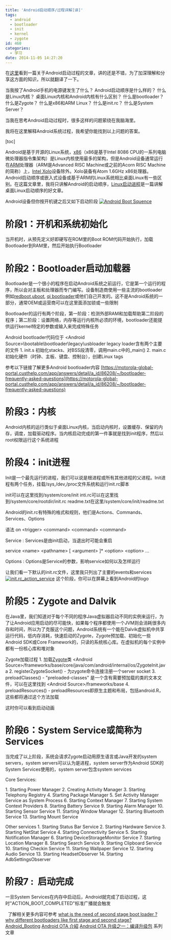 ```yaml
---
title: 'Android启动顺序/过程详解[译]'
tags:
  - android
  - bootloader
  - init
  - kernel
  - zygote
id: 460
categories:
  - 学习
date: 2014-11-05 14:27:20
---
```


在[这里](http://www.kpbird.com/2012/11/in-depth-android-boot-sequence-process.html)看到一篇关于Android启动过程的文章，讲的还是不错，为了加深理解和分享这方面的知识，所以就翻译了一下。

当我按了Android手机的电源键发生了什么？
Android启动顺序是什么样的？
什么是Linux内核？
桌面Linux内核和Android内核有什么区别？
什么是bootloader？
什么是Zygote？
什么是x86和ARM Linux？
什么是init.rc？
什么是System Server？

当我在思考Android启动过程时，很多这样的问题萦绕在我脑海里。

我将在这里解释Android系统过程，我希望你能找到以上问题的答案。

[toc]

Android是基于开源的Linux系统，[x86](http://en.wikipedia.org/wiki/X86)（x86是基于Intel 8086 CPU的一系列电脑微处理器指令集架构）是Linux内核使用最多的架构，但是Android设备通常运行在[ARM](http://en.wikipedia.org/wiki/ARM)处理器（ARM是Advanced RISC Machine或之前的Acorn RISC Machine的简称）上，[Intel Xolo](http://xolo.in/xolo-x900-features)设备除外。Xolo装备有Atom 1.6GHz x86处理器。Android启动顺序或嵌入式设备或基于ARM的Linux系统相比桌面Linux有一些区别。在这篇文章里，我将只讲解Android的启动顺序，[Linux启动进程](http://www.ibm.com/developerworks/linux/library/l-linuxboot/)是一篇讲解桌面Linux启动顺序的好文章。

Android设备但你按开机键之后又如下启动阶段
[![Android Boot Squence](http://202.203.209.55:8080/wp-content/uploads/2014/11/Android-Boot-Squence.png)](http://202.203.209.55:8080/wp-content/uploads/2014/11/Android-Boot-Squence.png)

# 阶段1：开机和系统初始化

当开机时，从预先定义好即硬写在ROM里的Boot ROM代码开始执行，加载Bootloader到RAM里，然后开始执行Bootloader

# 阶段2：Bootloader启动加载器

Bootloader是一个很小的程序在启动Android系统之前运行，它是第一个运行的程序，所以会对主板和处理器而专门编写。设备制造商使用一些主流的bootloader例如[redboot](http://ecos.sourceware.org/redboot/),[uboot](http://www.denx.de/wiki/U-Boot), [qi bootloader](http://wiki.openmoko.org/wiki/Qi)或他们自己开发的。这不是Android系统的一部分，通常OEM或运营商可以在这里面添加锁或一些限制

Bootloader的运行有两个阶段，第一阶段：检测外部RAM和加载帮助第二阶段的程序；第二阶段：设置网络，内存等运行内核所必须的环境，bootloader还能提供运行kernel特定的参数或输入来完成特殊任务

Android bootloader代码位于
&lt;Android Source&gt;\bootable\bootloader\legacy\usbloader
legacy loader含有两个主要的文件
1\. init.s 初始化stacks、对BSS段清零，调用main.c中的_main()
2\. main.c 初始化硬件（时钟、主板、键盘、控制台），创建Linux tags

参考以下链接了解更多Android bootloader内容
[https://motorola-global-portal.custhelp.com/app/answers/detail/a_id/86208/~/bootloader-frequently-asked-questions](https://motorola-global-portal.custhelp.com/app/answers/detail/a_id/86208/~/bootloader-frequently-asked-questions)

# 阶段3：内核

Android内核的运行类似于桌面Linux内核，当启动内核时，设置缓存、保留的内存，调度，加载驱动程序。当内核启动完成的第一件事就是找到init程序，然后以root权限运行这个系统进程

# 阶段4：init进程

Init是一个最先运行的进程，我们可以说是根进程或所有其他进程的父进程。Init进程有两个任务，挂载/sys,/dev,/proc文件系统和运行init.rc脚本

init可以在这里找到/system/core/init
inti.rc可以在这里找到/system/core/rootdir/init.rc
readme.txt在这里/system/core/init/readme.txt

Android的init.rc有特殊的格式和规则，他们是Actions、Commands、Services、Options

语法
on &lt;trigger&gt;
&lt;command&gt;
&lt;command&gt;
&lt;command&gt;

Service : Services是由init启动，当退出时可能会重启

service &lt;name&gt; &lt;pathname&gt; [ &lt;argument&gt; ]*
&lt;option&gt;
&lt;option&gt;
...

Options : Options是Service的参数，影响service如何以及怎样运行

让我们看一下默认的init.rc文件，这里我只列出了主要的events和services
[![init.rc_action_service](http://202.203.209.55:8080/wp-content/uploads/2014/11/init.rc_action_service.png)](http://202.203.209.55:8080/wp-content/uploads/2014/11/init.rc_action_service.png)
这个阶段，你可以在屏幕上看到Android的logo

# 阶段5：Zygote and Dalvik

在Java里，我们知道对于每个不同的程序Java虚拟器启动不同的实例来运行，为了让Android应用启动的尽可能快，如果每个程序都使用一个JVM则会消耗很多内存和时间，所以为了克服这个问题，Android系统有一个能在Dalvik虚拟机中共享运行代码，低内存消耗，快速启动的Zygote，Zygote预加载、初始化一些Android SDK或Core Framework的，只读的系统核心库。在虚拟机的每个实例中都有一份核心库和堆对象

Zygote加载过程
1\. 加载[Zygote](http://grepcode.com/file/repository.grepcode.com/java/ext/com.google.android/android/2.2_r1.1/com/android/internal/os/ZygoteInit.java)类
&lt;Android Source&gt;/frameworks/base/core/java/com/android/internal/os/ZygoteInit.java
2\. registerZygoteSocket() - 为zygote命令连接注册一个server socket
3\. preloadClasses() - "preloaded-classes" 是一个含有需要预加载的类的文本文件，可以在这里找到 &lt;Android Source&gt;/frameworks/base
4\. preloadResources() - preloadResources即原生主题和布局，包括android.R，这些都将通过这个方法加载

这时你可以看到启动动画

# 阶段6：System Service或简称为Services

当完成了以上阶段，系统会请求Zygote启动用原生语言或Java开发的system servers，system servers可以认为是进程，system server作为Android SDK的System Services使用的，system server包含system services

Core Services:

1\. Starting Power Manager
2\. Creating Activity Manager
3\. Starting Telephony Registry
4\. Starting Package Manager
5\. Set Activity Manager Service as System Process
6\. Starting Context Manager
7\. Starting System Context Providers
8\. Starting Battery Service
9\. Starting Alarm Manager
10\. Starting Sensor Service
11\. Starting Window Manager
12\. Starting Bluetooth Service
13\. Starting Mount Service

Other services
1\. Starting Status Bar Service
2\. Starting Hardware Service
3\. Starting NetStat Service
4\. Starting Connectivity Service
5\. Starting Notification Manager
6\. Starting DeviceStorageMonitor Service
7\. Starting Location Manager
8\. Starting Search Service
9\. Starting Clipboard Service
10\. Starting Checkin Service
11\. Starting Wallpaper Service
12\. Starting Audio Service
13\. Starting HeadsetObserver
14\. Starting AdbSettingsObserver

# 阶段7 :  启动完成

一旦System Services在内存中启动后，Android就完成了启动过程，这时"ACTION_BOOT_COMPLETED"标准广播就会触发

&nbsp;
了解相关更多内容可参考
[what is the need of second stage boot loader ? why different bootloaders like first stage and second stage?](http://stackoverflow.com/questions/22455153/what-is-the-need-of-second-stage-boot-loader-why-different-bootloaders-like-fi)
[Android_Booting](http://elinux.org/Android_Booting)
[Android OTA 介紹](https://github.com/jollen/android-ota/blob/master/README.md)
[Android OTA 升级之一：编译升级包](http://blog.csdn.net/zjujoe/article/details/6206010) 系列文章